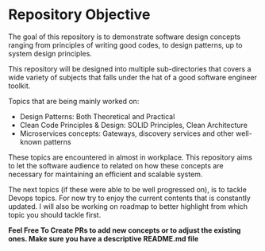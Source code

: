 # Repository Objective

The goal of this repository is to demonstrate software design concepts ranging from principles of writing good codes, to design patterns, up to system design principles.



This repository will be designed into multiple sub-directories that covers a wide variety of subjects that falls under the hat of a good software engineer toolkit.



Topics that are being mainly worked on:

* Design Patterns: Both Theoretical and Practical
* Clean Code Principles & Design: SOLID Principles, Clean Architecture
* Microservices concepts: Gateways, discovery services and other well-known patterns



These topics are encountered in almost in workplace. This repository aims to let the software audience to related on how these concepts are necessary for maintaining an efficient and scalable system.



The next topics (if these were able to be well progressed on), is to tackle Devops topics. For now try to enjoy the current contents that is constantly updated. I will also be working on roadmap to better highlight from which topic you should tackle first.

  



**Feel Free To Create PRs to add new concepts or to adjust the existing ones. Make sure you have a descriptive README.md file**
